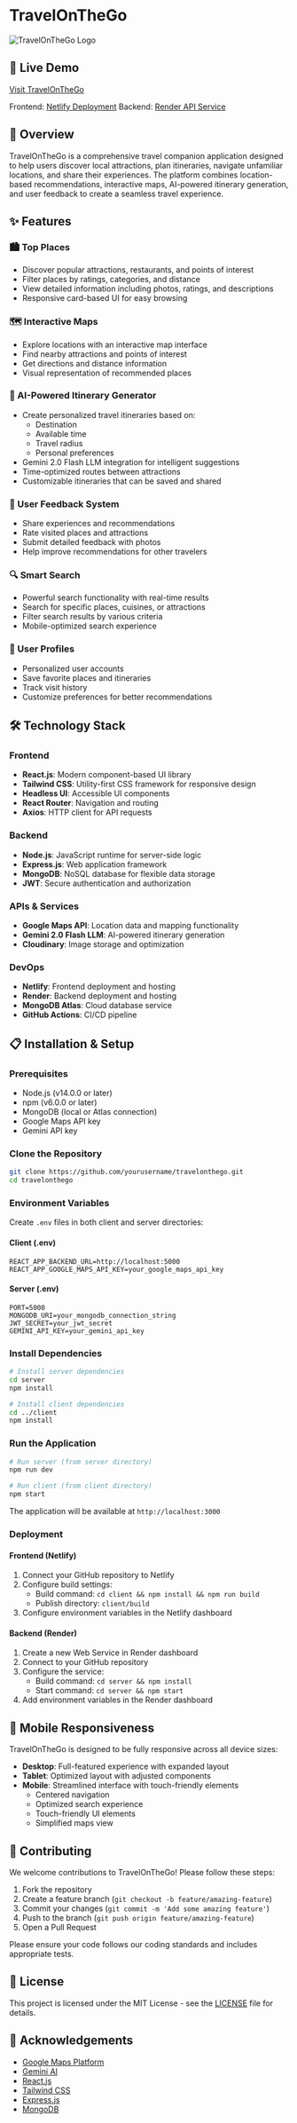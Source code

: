 # TravelOnTheGo

![TravelOnTheGo Logo](client/src/images/logo_nav_white.png)

## 📱 Live Demo

[Visit TravelOnTheGo](https://travelonthego.netlify.app)

Frontend: [Netlify Deployment](https://travelonthego.netlify.app)
Backend: [Render API Service](https://travelonthego-api.onrender.com)

## 📖 Overview

TravelOnTheGo is a comprehensive travel companion application designed to help users discover local attractions, plan itineraries, navigate unfamiliar locations, and share their experiences. The platform combines location-based recommendations, interactive maps, AI-powered itinerary generation, and user feedback to create a seamless travel experience.

## ✨ Features

### 🏙️ Top Places
- Discover popular attractions, restaurants, and points of interest
- Filter places by ratings, categories, and distance
- View detailed information including photos, ratings, and descriptions
- Responsive card-based UI for easy browsing

### 🗺️ Interactive Maps
- Explore locations with an interactive map interface
- Find nearby attractions and points of interest
- Get directions and distance information
- Visual representation of recommended places

### 📅 AI-Powered Itinerary Generator
- Create personalized travel itineraries based on:
  - Destination
  - Available time
  - Travel radius
  - Personal preferences
- Gemini 2.0 Flash LLM integration for intelligent suggestions
- Time-optimized routes between attractions
- Customizable itineraries that can be saved and shared

### 💬 User Feedback System
- Share experiences and recommendations
- Rate visited places and attractions
- Submit detailed feedback with photos
- Help improve recommendations for other travelers

### 🔍 Smart Search
- Powerful search functionality with real-time results
- Search for specific places, cuisines, or attractions
- Filter search results by various criteria
- Mobile-optimized search experience

### 👤 User Profiles
- Personalized user accounts
- Save favorite places and itineraries
- Track visit history
- Customize preferences for better recommendations

## 🛠️ Technology Stack

### Frontend
- **React.js**: Modern component-based UI library
- **Tailwind CSS**: Utility-first CSS framework for responsive design
- **Headless UI**: Accessible UI components
- **React Router**: Navigation and routing
- **Axios**: HTTP client for API requests

### Backend
- **Node.js**: JavaScript runtime for server-side logic
- **Express.js**: Web application framework
- **MongoDB**: NoSQL database for flexible data storage
- **JWT**: Secure authentication and authorization

### APIs & Services
- **Google Maps API**: Location data and mapping functionality
- **Gemini 2.0 Flash LLM**: AI-powered itinerary generation
- **Cloudinary**: Image storage and optimization

### DevOps
- **Netlify**: Frontend deployment and hosting
- **Render**: Backend deployment and hosting
- **MongoDB Atlas**: Cloud database service
- **GitHub Actions**: CI/CD pipeline

## 📋 Installation & Setup

### Prerequisites
- Node.js (v14.0.0 or later)
- npm (v6.0.0 or later)
- MongoDB (local or Atlas connection)
- Google Maps API key
- Gemini API key

### Clone the Repository
```bash
git clone https://github.com/yourusername/travelonthego.git
cd travelonthego
```

### Environment Variables
Create `.env` files in both client and server directories:

#### Client (.env)
```
REACT_APP_BACKEND_URL=http://localhost:5000
REACT_APP_GOOGLE_MAPS_API_KEY=your_google_maps_api_key
```

#### Server (.env)
```
PORT=5000
MONGODB_URI=your_mongodb_connection_string
JWT_SECRET=your_jwt_secret
GEMINI_API_KEY=your_gemini_api_key
```

### Install Dependencies
```bash
# Install server dependencies
cd server
npm install

# Install client dependencies
cd ../client
npm install
```

### Run the Application
```bash
# Run server (from server directory)
npm run dev

# Run client (from client directory)
npm start
```

The application will be available at `http://localhost:3000`

### Deployment

#### Frontend (Netlify)
1. Connect your GitHub repository to Netlify
2. Configure build settings:
   - Build command: `cd client && npm install && npm run build`
   - Publish directory: `client/build`
3. Configure environment variables in the Netlify dashboard

#### Backend (Render)
1. Create a new Web Service in Render dashboard
2. Connect to your GitHub repository
3. Configure the service:
   - Build command: `cd server && npm install`
   - Start command: `cd server && npm start`
4. Add environment variables in the Render dashboard

## 📱 Mobile Responsiveness

TravelOnTheGo is designed to be fully responsive across all device sizes:

- **Desktop**: Full-featured experience with expanded layout
- **Tablet**: Optimized layout with adjusted components
- **Mobile**: Streamlined interface with touch-friendly elements
  - Centered navigation
  - Optimized search experience
  - Touch-friendly UI elements
  - Simplified maps view

## 🤝 Contributing

We welcome contributions to TravelOnTheGo! Please follow these steps:

1. Fork the repository
2. Create a feature branch (`git checkout -b feature/amazing-feature`)
3. Commit your changes (`git commit -m 'Add some amazing feature'`)
4. Push to the branch (`git push origin feature/amazing-feature`)
5. Open a Pull Request

Please ensure your code follows our coding standards and includes appropriate tests.

## 📄 License

This project is licensed under the MIT License - see the [LICENSE](LICENSE) file for details.

## 🙏 Acknowledgements

- [Google Maps Platform](https://developers.google.com/maps)
- [Gemini AI](https://ai.google.dev/)
- [React.js](https://reactjs.org/)
- [Tailwind CSS](https://tailwindcss.com/)
- [Express.js](https://expressjs.com/)
- [MongoDB](https://www.mongodb.com/)
